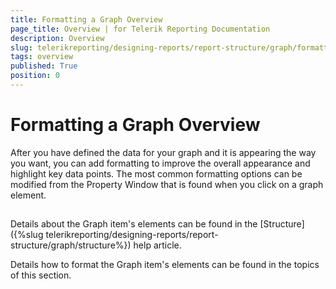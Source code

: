 ```yaml
---
title: Formatting a Graph Overview
page_title: Overview | for Telerik Reporting Documentation
description: Overview
slug: telerikreporting/designing-reports/report-structure/graph/formatting-a-graph/overview
tags: overview
published: True
position: 0
---
```


# Formatting a Graph Overview



After you have defined the data for your graph and it is appearing the way you want,            you can add formatting to improve the overall appearance and highlight key data points.            The most common formatting options can be modified from the Property Window             that is found when you click on a graph element.

## 

Details about the Graph item's elements can be found in the [Structure]({%slug telerikreporting/designing-reports/report-structure/graph/structure%}) help article.  

Details how to format the Graph item's elements can be found in the topics of this section.


